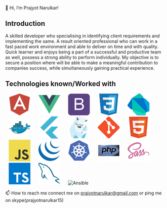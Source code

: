  👋 Hi, I’m Prajyot Narulkar!

## Introduction

A skilled developer who specialising in identifying client requirements and implementing the same. A result oriented professional who can work in a fast paced work environment and able to deliver on time and with quality. Quick learner and enjoys being a part of a successful and productive team as well, possess a strong ability to perform individually. My objective is to secure a position where will be able to make a meaningful contribution to companies success, while simultaneously gaining practical experience.

## Technologies known/Worked with

<img src="https://github.com/devicons/devicon/blob/master/icons/angularjs/angularjs-plain.svg" alt="Angular" width="70" height="70" style="padding:0 10px"/>
<img src="https://github.com/devicons/devicon/blob/master/icons/vuejs/vuejs-original.svg" alt="Vue js" width="70" height="70" style="padding:0 10px"/>
<img src="https://github.com/devicons/devicon/blob/master/icons/bootstrap/bootstrap-plain.svg" alt="Bootstrap" width="70" height="70" style="padding:0 10px"/>
<img src="https://github.com/devicons/devicon/blob/master/icons/css3/css3-original.svg" alt="CSS" width="70" height="70" style="padding:0 10px"/>
<img src="https://github.com/devicons/devicon/blob/master/icons/dart/dart-original.svg" alt="Dart" width="70" height="70" style="padding:0 10px"/>
<img src="https://github.com/devicons/devicon/blob/master/icons/docker/docker-original.svg" alt="Docker" width="70" height="70" style="padding:0 10px"/>
<img src="https://github.com/devicons/devicon/blob/master/icons/flutter/flutter-plain.svg" alt="Flutter" width="70" height="70" style="padding:0 10px"/>
<img src="https://github.com/devicons/devicon/blob/master/icons/foundation/foundation-original.svg" alt="Foundation CSS" width="70" height="70" style="padding:0 10px"/>
<img src="https://github.com/devicons/devicon/blob/master/icons/git/git-original.svg" alt="Git" width="70" height="70" style="padding:0 10px"/>
<img src="https://github.com/devicons/devicon/blob/master/icons/html5/html5-original.svg" alt="HTML" width="70" height="70" style="padding:0 10px"/>
<img src="https://github.com/devicons/devicon/blob/master/icons/javascript/javascript-original.svg" alt="JavaScript" width="70" height="70" style="padding:0 10px"/>
<img src="https://github.com/devicons/devicon/blob/master/icons/jquery/jquery-original.svg" alt="jQuery" width="70" height="70" style="padding:0 10px"/>
<img src="https://github.com/devicons/devicon/blob/master/icons/kubernetes/kubernetes-plain.svg" alt="Kubernetes" width="70" height="70" style="padding:0 10px"/>
<img src="https://github.com/devicons/devicon/blob/master/icons/php/php-original.svg" alt="Php" width="70" height="70" style="padding:0 10px"/>
<img src="https://github.com/devicons/devicon/blob/master/icons/sass/sass-original.svg" alt="Sass" width="70" height="70" style="padding:0 10px"/>
<img src="https://github.com/devicons/devicon/blob/master/icons/typescript/typescript-original.svg" alt="TypeScript" width="70" height="70" style="padding:0 10px"/>
<img src="https://github.com/devicons/devicon/blob/master/icons/mysql/mysql-original.svg" alt="MySql" width="70" height="70" style="padding:0 10px"/>
<img src="https://symbols.getvecta.com/stencil_73/122_ansible-icon.e1db432c74.svg" alt="Ansible" width="70" height="70" style="padding:0 10px"/>


📫 How to reach me connect me on prajyotnarulkar@gmail.com or ping me on skype(prajyotnarulkar15)

<!---
PRAJYOT25/PRAJYOT25 is a ✨ special ✨ repository because its `README.md` (this file) appears on your GitHub profile.
You can click the Preview link to take a look at your changes.
--->
